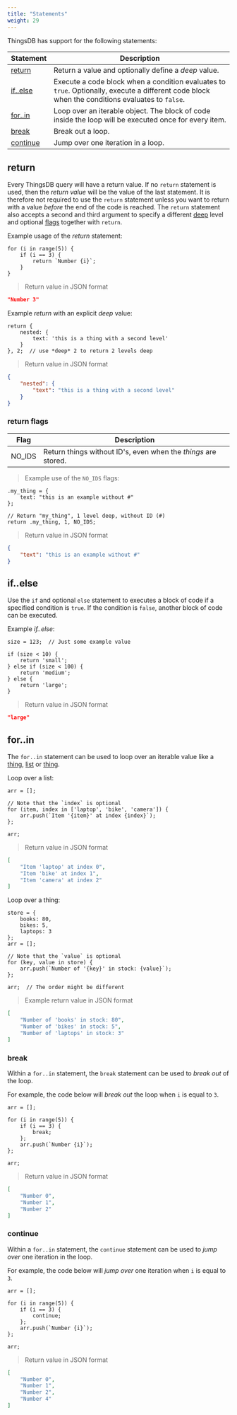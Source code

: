 ```yaml
---
title: "Statements"
weight: 29
---
```


ThingsDB has support for the following statements:

Statement  | Description
---------- | -----------
[return](#return)     | Return a value and optionally define a *deep* value.
[if..else](#ifelse)   | Execute a code block when a condition evaluates to `true`. Optionally, execute a different code block when the conditions evaluates to `false`.
[for..in](#forin)     | Loop over an iterable object. The block of code inside the loop will be executed once for every item.
[break](#break)       | Break out a loop.
[continue](#continue) | Jump over one iteration in a loop.


## return

Every ThingsDB query will have a return value. If no `return` statement is used, then the *return value* will be the value of the last statement.
It is therefore not required to use the `return` statement unless you want to return with a value *before* the end of the code is reached. The `return` statement also accepts a second and third argument to specify a different [deep](../../collection-api/deep) level and optional [flags](#return-flags) together with `return`.

Example usage of the *return* statement:

```thingsdb,json_response
for (i in range(5)) {
    if (i == 3) {
        return `Number {i}`;
    }
}
```

> Return value in JSON format

```json
"Number 3"
```

Example *return* with an explicit *deep* value:

```thingsdb,json_response
return {
    nested: {
        text: 'this is a thing with a second level'
    }
}, 2;  // use *deep* 2 to return 2 levels deep
```

> Return value in JSON format

```json
{
    "nested": {
        "text": "this is a thing with a second level"
    }
}
```

### return flags

Flag   | Description
------ | -----------
NO_IDS | Return things without ID's, even when the _things_ are stored.

> Example use of the `NO_IDS` flags:

```thingsdb,json_response
.my_thing = {
    text: "this is an example without #"
};

// Return "my_thing", 1 level deep, without ID (#)
return .my_thing, 1, NO_IDS;
```

> Return value in JSON format

```json
{
    "text": "this is an example without #"
}
```

## if..else

Use the `if` and optional `else` statement to executes a block of code if a specified condition is `true`. If the condition is `false`, another block of code can be executed.

Example *if..else*:

```thingsdb,json_response
size = 123;  // Just some example value

if (size < 10) {
    return 'small';
} else if (size < 100) {
    return 'medium';
} else {
    return 'large';
}
```

> Return value in JSON format

```json
"large"
```

## for..in

The `for..in` statement can be used to loop over an iterable value like a [thing](../../data-types/thing), [list](../../data-types/list) or [thing](../../data-types/set).

Loop over a list:

```thingsdb,json_response
arr = [];

// Note that the `index` is optional
for (item, index in ['laptop', 'bike', 'camera']) {
    arr.push(`Item '{item}' at index {index}`);
};

arr;
```

> Return value in JSON format

```json
[
    "Item 'laptop' at index 0",
    "Item 'bike' at index 1",
    "Item 'camera' at index 2"
]
```

Loop over a thing:

```thingsdb,json_response
store = {
    books: 80,
    bikes: 5,
    laptops: 3
};
arr = [];

// Note that the `value` is optional
for (key, value in store) {
    arr.push(`Number of '{key}' in stock: {value}`);
};

arr;  // The order might be different
```

> Example return value in JSON format

```json
[
    "Number of 'books' in stock: 80",
    "Number of 'bikes' in stock: 5",
    "Number of 'laptops' in stock: 3"
]
```

### break

Within a `for..in` statement, the `break` statement can be used to *break out* of the loop.

For example, the code below will *break out* the loop when `i` is equal to `3`.

```thingsdb,json_response
arr = [];

for (i in range(5)) {
    if (i == 3) {
        break;
    };
    arr.push(`Number {i}`);
};

arr;
```

> Return value in JSON format

```json
[
    "Number 0",
    "Number 1",
    "Number 2"
]
```

### continue

Within a `for..in` statement, the `continue` statement can be used to *jump over* one iteration in the loop.

For example, the code below will *jump over* one iteration when `i` is equal to `3`.

```thingsdb,json_response
arr = [];

for (i in range(5)) {
    if (i == 3) {
        continue;
    };
    arr.push(`Number {i}`);
};

arr;
```

> Return value in JSON format

```json
[
    "Number 0",
    "Number 1",
    "Number 2",
    "Number 4"
]
```